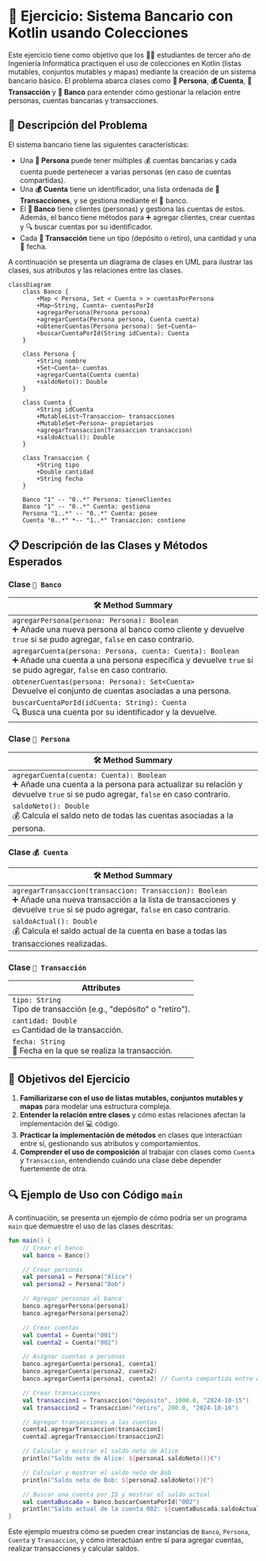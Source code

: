 # 🏦 Ejercicio: Sistema Bancario con Kotlin usando Colecciones

Este ejercicio tiene como objetivo que los 👨‍🎓 estudiantes de tercer año de Ingeniería Informática practiquen el uso de colecciones en Kotlin (listas mutables, conjuntos mutables y mapas) mediante la creación de un sistema bancario básico. El problema abarca clases como **👤 Persona**, **💰 Cuenta**, **💸 Transacción** y **🏦 Banco** para entender cómo gestionar la relación entre personas, cuentas bancarias y transacciones.

## 📖 Descripción del Problema
El sistema bancario tiene las siguientes características:
- Una **👤 Persona** puede tener múltiples 💰 cuentas bancarias y cada cuenta puede pertenecer a varias personas (en caso de cuentas compartidas).
- Una **💰 Cuenta** tiene un identificador, una lista ordenada de **💸 Transacciones**, y se gestiona mediante el 🏦 banco.
- El **🏦 Banco** tiene clientes (personas) y gestiona las cuentas de estos. Además, el banco tiene métodos para ➕ agregar clientes, crear cuentas y 🔍 buscar cuentas por su identificador.
- Cada **💸 Transacción** tiene un tipo (depósito o retiro), una cantidad y una 📅 fecha.

A continuación se presenta un diagrama de clases en UML para ilustrar las clases, sus atributos y las relaciones entre las clases.


```mermaid
classDiagram
    class Banco {
        +Map < Persona, Set < Cuenta > > cuentasPorPersona
        +Map~String, Cuenta~ cuentasPorId
        +agregarPersona(Persona persona)
        +agregarCuenta(Persona persona, Cuenta cuenta)
        +obtenerCuentas(Persona persona): Set~Cuenta~
        +buscarCuentaPorId(String idCuenta): Cuenta
    }

    class Persona {
        +String nombre
        +Set~Cuenta~ cuentas
        +agregarCuenta(Cuenta cuenta)
        +saldoNeto(): Double
    }

    class Cuenta {
        +String idCuenta
        +MutableList~Transaccion~ transacciones
        +MutableSet~Persona~ propietarios
        +agregarTransaccion(Transaccion transaccion)
        +saldoActual(): Double
    }

    class Transaccion {
        +String tipo
        +Double cantidad
        +String fecha
    }

    Banco "1" -- "0..*" Persona: tieneClientes
    Banco "1" -- "0..*" Cuenta: gestiona
    Persona "1..*" -- "0..*" Cuenta: posee
    Cuenta "0..*" *-- "1..*" Transaccion: contiene

```

## 📋 Descripción de las Clases y Métodos Esperados

### Clase `🏦 Banco`
| **🛠️ Method Summary** |
| -------------------------------------------------------------------- |
| `agregarPersona(persona: Persona): Boolean` <br> ➕ Añade una nueva persona al banco como cliente y devuelve `true` si se pudo agregar, `false` en caso contrario. |
| `agregarCuenta(persona: Persona, cuenta: Cuenta): Boolean` <br> ➕ Añade una cuenta a una persona específica y devuelve `true` si se pudo agregar, `false` en caso contrario. |
| `obtenerCuentas(persona: Persona): Set<Cuenta>` <br> Devuelve el conjunto de cuentas asociadas a una persona. |
| `buscarCuentaPorId(idCuenta: String): Cuenta` <br> 🔍 Busca una cuenta por su identificador y la devuelve. |

### Clase `👤 Persona`
| **🛠️ Method Summary** |
| -------------------------------------------------------------------- |
| `agregarCuenta(cuenta: Cuenta): Boolean` <br> ➕ Añade una cuenta a la persona para actualizar su relación y devuelve `true` si se pudo agregar, `false` en caso contrario. |
| `saldoNeto(): Double` <br> 💰 Calcula el saldo neto de todas las cuentas asociadas a la persona. |

### Clase `💰 Cuenta`
| **🛠️ Method Summary** |
| -------------------------------------------------------------------- |
| `agregarTransaccion(transaccion: Transaccion): Boolean` <br> ➕ Añade una nueva transacción a la lista de transacciones y devuelve `true` si se pudo agregar, `false` en caso contrario. |
| `saldoActual(): Double` <br> 💰 Calcula el saldo actual de la cuenta en base a todas las transacciones realizadas. |

### Clase `💸 Transacción`
| **Attributes** |
| -------------------------------------------------------------------- |
| `tipo: String` <br> Tipo de transacción (e.g., "depósito" o "retiro"). |
| `cantidad: Double` <br> 💵 Cantidad de la transacción. |
| `fecha: String` <br> 📅 Fecha en la que se realiza la transacción. |

## 🎯 Objetivos del Ejercicio
1. **Familiarizarse con el uso de listas mutables, conjuntos mutables y mapas** para modelar una estructura compleja.
2. **Entender la relación entre clases** y cómo estas relaciones afectan la implementación del 💻 código.
3. **Practicar la implementación de métodos** en clases que interactúan entre sí, gestionando sus atributos y comportamientos.
4. **Comprender el uso de composición** al trabajar con clases como `Cuenta` y `Transaccion`, entendiendo cuándo una clase debe depender fuertemente de otra.

## 🔍 Ejemplo de Uso con Código `main`
A continuación, se presenta un ejemplo de cómo podría ser un programa `main` que demuestre el uso de las clases descritas:

```kotlin
fun main() {
    // Crear el banco
    val banco = Banco()

    // Crear personas
    val persona1 = Persona("Alice")
    val persona2 = Persona("Bob")

    // Agregar personas al banco
    banco.agregarPersona(persona1)
    banco.agregarPersona(persona2)

    // Crear cuentas
    val cuenta1 = Cuenta("001")
    val cuenta2 = Cuenta("002")

    // Asignar cuentas a personas
    banco.agregarCuenta(persona1, cuenta1)
    banco.agregarCuenta(persona2, cuenta2)
    banco.agregarCuenta(persona1, cuenta2) // Cuenta compartida entre Alice y Bob

    // Crear transacciones
    val transaccion1 = Transaccion("depósito", 1000.0, "2024-10-15")
    val transaccion2 = Transaccion("retiro", 200.0, "2024-10-16")

    // Agregar transacciones a las cuentas
    cuenta1.agregarTransaccion(transaccion1)
    cuenta2.agregarTransaccion(transaccion2)

    // Calcular y mostrar el saldo neto de Alice
    println("Saldo neto de Alice: ${persona1.saldoNeto()}€")

    // Calcular y mostrar el saldo neto de Bob
    println("Saldo neto de Bob: ${persona2.saldoNeto()}€")

    // Buscar una cuenta por ID y mostrar el saldo actual
    val cuentaBuscada = banco.buscarCuentaPorId("002")
    println("Saldo actual de la cuenta 002: ${cuentaBuscada.saldoActual()}€")
}
```

Este ejemplo muestra cómo se pueden crear instancias de `Banco`, `Persona`, `Cuenta` y `Transaccion`, y cómo interactúan entre sí para agregar cuentas, realizar transacciones y calcular saldos.